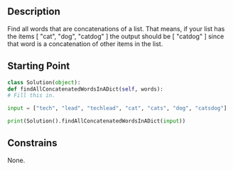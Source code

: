 ## Description

Find all words that are concatenations of a list.
That means, if your list has the items [ "cat", "dog", "catdog" ] the output should be [ "catdog" ] since that word is a concatenation of other items in the list.

## Starting Point

``` python
class Solution(object):
def findAllConcatenatedWordsInADict(self, words):
# Fill this in.

input = ["tech", "lead", "techlead", "cat", "cats", "dog", "catsdog"]

print(Solution().findAllConcatenatedWordsInADict(input))
```

## Constrains

None.
